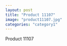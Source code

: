 ```yaml
---
layout: post
title: "Product 11107"
image: "product11107.jpg"
categories: "category1"
---
```

Product 11107
